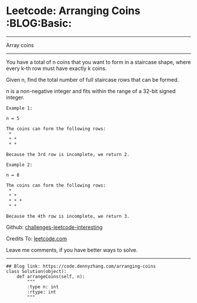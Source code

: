 # Leetcode: Arranging Coins     :BLOG:Basic:


---

Array coins  

---

You have a total of n coins that you want to form in a staircase shape, where every k-th row must have exactly k coins.  

Given n, find the total number of full staircase rows that can be formed.  

n is a non-negative integer and fits within the range of a 32-bit signed integer.  

    Example 1:
    
    n = 5
    
    The coins can form the following rows:
     *
     * *
     * *
    
    Because the 3rd row is incomplete, we return 2.

    Example 2:
    
    n = 8
    
    The coins can form the following rows:
     *
     * *
     * * *
     * *
    
    Because the 4th row is incomplete, we return 3.

Github: [challenges-leetcode-interesting](https://github.com/DennyZhang/challenges-leetcode-interesting/tree/master/arranging-coins)  

Credits To: [leetcode.com](https://leetcode.com/problems/arranging-coins/description/)  

Leave me comments, if you have better ways to solve.  

---

    ## Blog link: https://code.dennyzhang.com/arranging-coins
    class Solution(object):
        def arrangeCoins(self, n):
            """
            :type n: int
            :rtype: int
            """